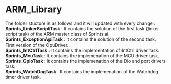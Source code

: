 # ARM_Library



The folder stucture is as follows and it will updated with every change : <br /> 
**Sprints_LinkerScriptTask** : It contains the solution of the first task (linker script task) of the ARM master class of Sprints.ai. <br /> 
**Sprints_ExceptionApiTask** : It contains the solution of the second task. First version of the CpuDriver. <br /> 
**Sprints_IntCtrlTask** : It contains the implementation of IntCtrl driver task. <br /> 
**Sprints_McuTask** : It contains the implemenation of the MCU driver task. <br /> 
**Sprints_GpioTask** : It contains the implemenation of the Dio and port drivers task. <br /> 
**Sprints_WatchDogTask** : It contains the implemenation of the Watchdog timer driver task. <br /> 
